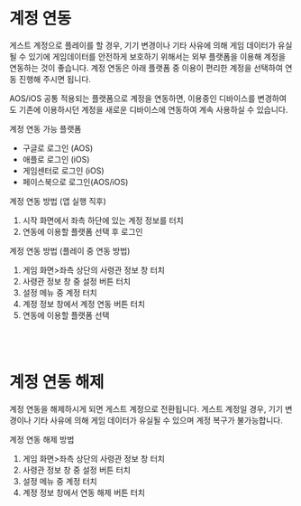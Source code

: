 # 계정 연동

게스트 계정으로 플레이를 할 경우, 기기 변경이나 기타 사유에 의해 게임 데이터가 유실될 수 있기에 게임데이터를 안전하게 보호하기 위해서는 외부 플랫폼을 이용해 계정을 연동하는 것이 좋습니다.
계정 연동은 아래 플랫폼 중 이용이 편리한 계정을 선택하여 연동 진행해 주시면 됩니다.

AOS/iOS 공통 적용되는 플랫폼으로 계정을 연동하면, 이용중인 디바이스를 변경하여도 기존에 이용하시던 계정을 새로운 디바이스에 연동하여 계속 사용하실 수 있습니다.

계정 연동 가능 플랫폼
- 구글로 로그인 (AOS)
- 애플로 로그인 (iOS)
- 게임센터로 로그인 (iOS)
- 페이스북으로 로그인(AOS/iOS)

계정 연동 방법 (앱 실행 직후)
1. 시작 화면에서 좌측 하단에 있는 계정 정보를 터치
2. 연동에 이용할 플랫폼 선택 후 로그인

계정 연동 방법 (플레이 중 연동 방법)
1. 게임 화면>좌측 상단의 사령관 정보 창 터치
2. 사령관 정보 창 중 설정 버튼 터치
3. 설정 메뉴 중 계정 터치
4. 계정 정보 창에서 계정 연동 버튼 터치
5. 연동에 이용할 플랫폼 선택

<br>
<br>

# 계정 연동 해제

계정 연동을 해제하시게 되면 게스트 계정으로 전환됩니다.
게스트 계정일 경우, 기기 변경이나 기타 사유에 의해 게임 데이터가 유실될 수 있으며 계정 복구가 불가능합니다.

계정 연동 해제 방법
1. 게임 화면>좌측 상단의 사령관 정보 창 터치
2. 사령관 정보 창 중 설정 버튼 터치
3. 설정 메뉴 중 계정 터치
4. 계정 정보 창에서 연동 해제 버튼 터치

